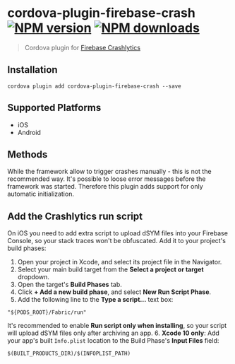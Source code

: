# cordova-plugin-firebase-crash<br>[![NPM version][npm-version]][npm-url] [![NPM downloads][npm-downloads]][npm-url]
> Cordova plugin for [Firebase Crashlytics](https://firebase.google.com/docs/crashlytics/)

## Installation

    cordova plugin add cordova-plugin-firebase-crash --save

## Supported Platforms

- iOS
- Android

## Methods
While the framework allow to trigger crashes manually - this is not the recommended way. It's possible to loose error messages before the framework was started. Therefore this plugin adds support for only automatic initialization.

## Add the Crashlytics run script
On iOS you need to add extra script to upload dSYM files into your Firebase Console, so your stack traces won't be obfuscated. Add it to your project's build phases:
1. Open your project in Xcode, and select its project file in the Navigator.
2. Select your main build target from the __Select a project or target__ dropdown.
3. Open the target's __Build Phases__ tab.
4. Click __+ Add a new build phase__, and select __New Run Script Phase__.
5. Add the following line to the __Type a script...__ text box:
```
"${PODS_ROOT}/Fabric/run"
```
It's recommended to enable __Run script only when installing__, so your script will upload dSYM files only after archiving an app.
6. __Xcode 10 only__: Add your app's built `Info.plist` location to the Build Phase's __Input Files__ field:
```
$(BUILT_PRODUCTS_DIR)/$(INFOPLIST_PATH)
```

[npm-url]: https://www.npmjs.com/package/cordova-plugin-firebase-crash
[npm-version]: https://img.shields.io/npm/v/cordova-plugin-firebase-crash.svg
[npm-downloads]: https://img.shields.io/npm/dm/cordova-plugin-firebase-crash.svg
